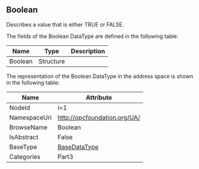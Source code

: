 <!-- datatype -->
## Boolean
Describes a value that is either TRUE or FALSE.  
<!-- end of description -->
The fields of the Boolean DataType are defined in the following table:  

|Name|Type|Description|
|---|---|---|
|Boolean|Structure||

The representation of the Boolean DataType in the address space is shown in the following table:  

|Name|Attribute|
|---|---|
|NodeId|i=1|
|NamespaceUri|http://opcfoundation.org/UA/|
|BrowseName|Boolean|
|IsAbstract|False|
|BaseType|[BaseDataType](../../../Part3/DataTypes/BaseDataType/readme.md)|
|Categories|Part3|

